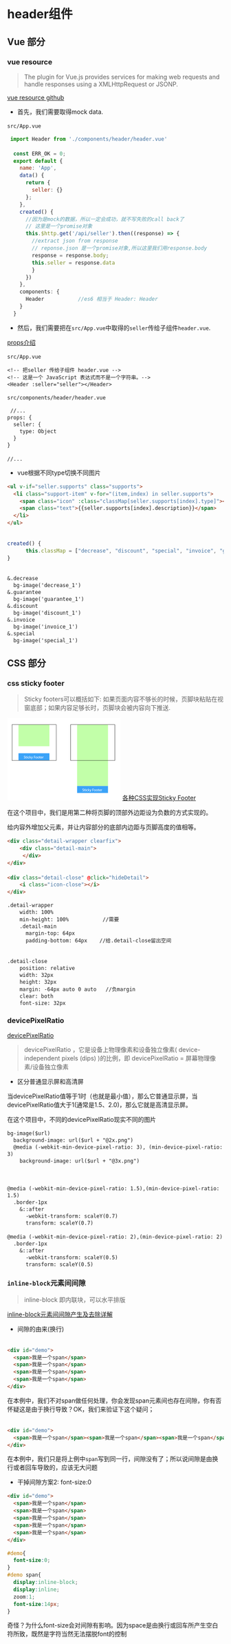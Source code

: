 # header组件

## Vue 部分

### vue resource

>The plugin for Vue.js provides services for making web requests and handle responses using a XMLHttpRequest or JSONP.

[vue resource github](https://github.com/pagekit/vue-resource)

* 首先，我们需要取得mock data.

`src/App.vue`

```javascript
 import Header from './components/header/header.vue'

  const ERR_OK = 0;
  export default {
    name: 'App',
    data() {
      return {
        seller: {}
      };
    },
    created() {
      //因为是mock的数据，所以一定会成功，就不写失败的call back了
      // 这里是一个promise对象
      this.$http.get('/api/seller').then((response) => {
        //extract json from response
        // reponse.json 是一个promise对象,所以这里我们用response.body
        response = response.body;
        this.seller = response.data
        }
      })
    },
    components: {
      Header           //es6 相当于 Header: Header
    }
  }

```

* 然后，我们需要把在`src/App.vue`中取得的`seller`传给子组件`header.vue`.

[props介绍](https://cn.vuejs.org/v2/guide/components-props.html)

`src/App.vue`

```
<!-- 把seller 传给子组件 header.vue -->
<!-- 这是一个 JavaScript 表达式而不是一个字符串。-->
<Header :seller="seller"></Header>

```

`src/components/header/header.vue`

```
 //...
props: {
  seller: {
    type: Object
  }
}

//...
```

* vue根据不同type切换不同图片

```html
<ul v-if="seller.supports" class="supports">
  <li class="support-item" v-for="(item,index) in seller.supports">
    <span class="icon" :class="classMap[seller.supports[index].type]"></span>
    <span class="text">{{seller.supports[index].description}}</span>
  </li>
</ul>
```

```javascript

created() {
      this.classMap = ["decrease", "discount", "special", "invoice", "guarantee"];
}
```

```stylus

&.decrease
  bg-image('decrease_1')
&.guarantee
  bg-image('guarantee_1')
&.discount
  bg-image('discount_1')
&.invoice
  bg-image('invoice_1')
&.special
  bg-image('special_1')

```

## CSS 部分

### css sticky footer

 >Sticky footers可以概括如下: 如果页面内容不够长的时候，页脚块粘贴在视窗底部；如果内容足够长时，页脚块会被内容向下推送.


![header_1.png](./img/header_1.png)
[各种CSS实现Sticky Footer](https://mp.weixin.qq.com/s?__biz=MzU0OTE3MjE1Mw%3D%3D&mid=2247483693&idx=1&sn=ea846c8a1b404a8a0aa5a5175059e0f4&chksm=fbb2a7fbccc52eed1b62f21503d93449c8425c464d5b4ac576facadf560f95ab9ea8aca5484b&mpshare=1&scene=23&srcid=1120MlKsKxWYxEsbttZ5V0CO)

在这个项目中，我们是用第二种将页脚的顶部外边距设为负数的方式实现的。

给内容外增加父元素，并让内容部分的底部内边距与页脚高度的值相等。

```html
<div class="detail-wrapper clearfix">
    <div class="detail-main">
     </div>
</div>

<div class="detail-close" @click="hideDetail">
    <i class="icon-close"></i>
</div>
```

```stylus
.detail-wrapper
    width: 100%
    min-height: 100%           //需要
    .detail-main
      margin-top: 64px
      padding-bottom: 64px    //给.detail-close留出空间


.detail-close
    position: relative
    width: 32px
    height: 32px
    margin: -64px auto 0 auto   //负margin
    clear: both
    font-size: 32px
```

### devicePixelRatio

[devicePixelRatio](https://www.cnblogs.com/moqiutao/p/6818235.html)

>devicePixelRatio ，它是设备上物理像素和设备独立像素( device-independent pixels (dips) )的比例，即 devicePixelRatio = 屏幕物理像素/设备独立像素 

* 区分普通显示屏和高清屏

当devicePixelRatio值等于1时（也就是最小值），那么它普通显示屏，当devicePixelRatio值大于1(通常是1.5、2.0)，那么它就是高清显示屏。


在这个项目中，不同的devicePixelRatio现实不同的图片

```stylus
bg-image($url)
  background-image: url($url + "@2x.png")
  @media (-webkit-min-device-pixel-ratio: 3), (min-device-pixel-ratio: 3)
    background-image: url($url + "@3x.png")



@media (-webkit-min-device-pixel-ratio: 1.5),(min-device-pixel-ratio: 1.5)
  .border-1px
    &::after
      -webkit-transform: scaleY(0.7)
      transform: scaleY(0.7)

@media (-webkit-min-device-pixel-ratio: 2),(min-device-pixel-ratio: 2)
  .border-1px
    &::after
      -webkit-transform: scaleY(0.5)
      transform: scaleY(0.5)

```

### `inline-block`元素间间隙

>inline-block 即内联块，可以水平排版

[inline-block元素间间隙产生及去除详解](http://demo.doyoe.com/css/inline-block-space/)

* 间隙的由来(换行)

```html

<div id="demo">
  <span>我是一个span</span>
  <span>我是一个span</span>
  <span>我是一个span</span>
  <span>我是一个span</span>
</div>

```

在本例中，我们不对span做任何处理，你会发现span元素间也存在间隙，你有否怀疑这是由于换行导致？OK，我们来验证下这个疑问；

```html

<div id="demo">
  <span>我是一个span</span><span>我是一个span</span><span>我是一个span</span><span>我是一个span</span>
</div>

```

在本例中，我们只是将上例中`span`写到同一行，间隙没有了；所以说间隙是由换行或者回车导致的，应该无大问题

* 干掉间隙方案2: font-size:0 

```html
<div id="demo">
  <span>我是一个span</span>
  <span>我是一个span</span>
  <span>我是一个span</span>
  <span>我是一个span</span>
  <span>我是一个span</span>
</div>
```

```CSS
#demo{
  font-size:0;
}
#demo span{
  display:inline-block;
  display:inline;
  zoom:1;
  font-size:14px;
}

```

奇怪？为什么font-size会对间隙有影响。因为space是由换行或回车所产生空白符所致，既然是字符当然无法摆脱font的控制